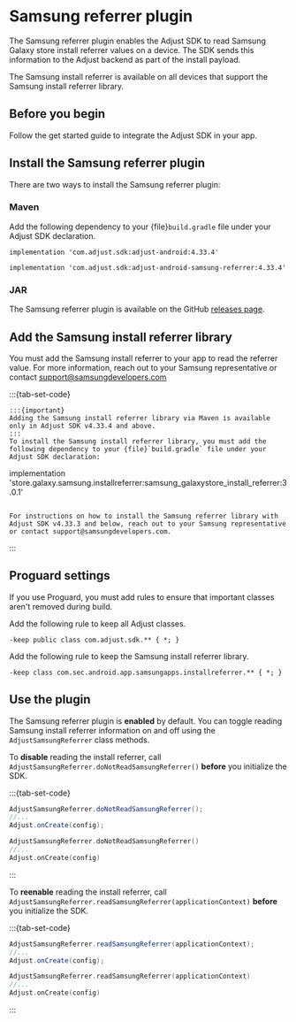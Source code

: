 # Samsung referrer plugin

The Samsung referrer plugin enables the Adjust SDK to read Samsung Galaxy store install referrer values on a device. The SDK sends this information to the Adjust backend as part of the install payload.

The Samsung install referrer is available on all devices that support the Samsung install referrer library.

## Before you begin

Follow the get started guide to integrate the Adjust SDK in your app.

## Install the Samsung referrer plugin

There are two ways to install the Samsung referrer plugin:

### Maven

Add the following dependency to your {file}`build.gradle` file under your Adjust SDK declaration.

```
implementation 'com.adjust.sdk:adjust-android:4.33.4'

implementation 'com.adjust.sdk:adjust-android-samsung-referrer:4.33.4'
```

### JAR

The Samsung referrer plugin is available on the GitHub [releases page](https://github.com/adjust/android_sdk/releases/tag/v4.33.4).

## Add the Samsung install referrer library

You must add the Samsung install referrer to your app to read the referrer value. For more information, reach out to your Samsung representative or contact support@samsungdevelopers.com

:::{tab-set-code}

```Adjust SDK v4.33.4 and above
:::{important}
Adding the Samsung install referrer library via Maven is available only in Adjust SDK v4.33.4 and above.
:::
To install the Samsung install referrer library, you must add the following dependency to your {file}`build.gradle` file under your Adjust SDK declaration:
```
implementation  'store.galaxy.samsung.installreferrer:samsung_galaxystore_install_referrer:3.0.1'
```
```
```Adjust SDK v4.33.3 and below
For instructions on how to install the Samsung referrer library with Adjust SDK v4.33.3 and below, reach out to your Samsung representative or contact support@samsungdevelopers.com.
```
:::

## Proguard settings

If you use Proguard, you must add rules to ensure that important classes aren't removed during build.

Add the following rule to keep all Adjust classes.

```
-keep public class com.adjust.sdk.** { *; }
```

Add the following rule to keep the Samsung install referrer library.

```
-keep class com.sec.android.app.samsungapps.installreferrer.** { *; }
```

## Use the plugin

The Samsung referrer plugin is __enabled__ by default. You can toggle reading Samsung install referrer information on and off using the `AdjustSamsungReferrer` class methods.

To __disable__ reading the install referrer, call `AdjustSamsungReferrer.doNotReadSamsungReferrer()` __before__ you initialize the SDK.

:::{tab-set-code}

```Java
AdjustSamsungReferrer.doNotReadSamsungReferrer();
//...
Adjust.onCreate(config);
```
```kotlin
AdjustSamsungReferrer.doNotReadSamsungReferrer()
//...
Adjust.onCreate(config)
```
:::

To __reenable__ reading the install referrer, call `AdjustSamsungReferrer.readSamsungReferrer(applicationContext)` __before__ you initialize the SDK.

:::{tab-set-code}
```Java
AdjustSamsungReferrer.readSamsungReferrer(applicationContext);
//...
Adjust.onCreate(config);
```

```kotlin
AdjustSamsungReferrer.readSamsungReferrer(applicationContext)
//...
Adjust.onCreate(config)
```
:::









